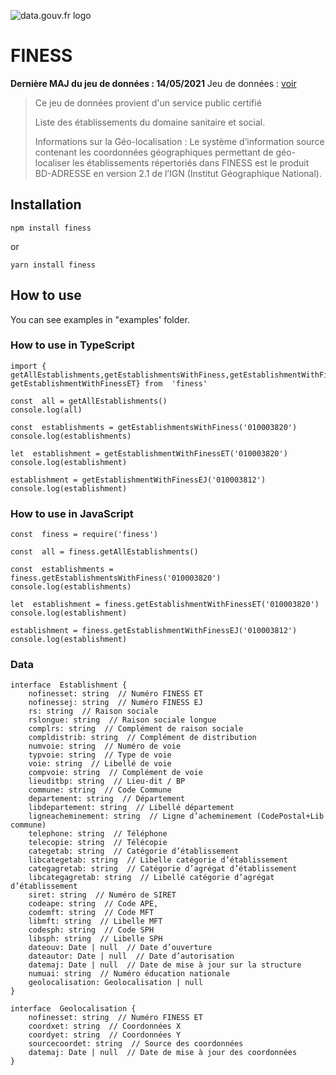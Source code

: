 ![data.gouv.fr logo](https://static.data.gouv.fr/_themes/gouvfr/img/logo-header.svg)

# FINESS

**Dernière MAJ du jeu de données : 14/05/2021**
Jeu de données : [voir](https://www.data.gouv.fr/fr/datasets/finess-extraction-du-fichier-des-etablissements/#_)

> Ce jeu de données provient d'un service public certifié
> 
> Liste des établissements du domaine sanitaire et social.
> 
> Informations sur la Géo-localisation : Le système d’information source
> contenant les coordonnées géographiques permettant de géo-localiser
> les établissements   répertoriés dans FINESS est le produit BD-ADRESSE
> en version 2.1 de l’IGN (Institut Géographique National).

##  Installation

    npm install finess

or

    yarn install finess

##  How to use

You can see examples in "examples' folder.

###  How to use in TypeScript

    import { getAllEstablishments,getEstablishmentsWithFiness,getEstablishmentWithFinessEJ,
    getEstablishmentWithFinessET} from  'finess'
    
	const  all = getAllEstablishments()
	console.log(all)

    const  establishments = getEstablishmentsWithFiness('010003820')
    console.log(establishments)
    
    let  establishment = getEstablishmentWithFinessET('010003820')
    console.log(establishment)
    
    establishment = getEstablishmentWithFinessEJ('010003812')
    console.log(establishment)


###  How to use in JavaScript

    const  finess = require('finess')
    
    const  all = finess.getAllEstablishments()
    
    const  establishments = finess.getEstablishmentsWithFiness('010003820')
    console.log(establishments)
    
    let  establishment = finess.getEstablishmentWithFinessET('010003820')
    console.log(establishment)
    
    establishment = finess.getEstablishmentWithFinessEJ('010003812')
    console.log(establishment)

### Data


    interface  Establishment {
	    nofinesset: string  // Numéro FINESS ET
	    nofinessej: string  // Numéro FINESS EJ
	    rs: string  // Raison sociale
	    rslongue: string  // Raison sociale longue
	    complrs: string  // Complément de raison sociale
	    compldistrib: string  // Complément de distribution
	    numvoie: string  // Numéro de voie
	    typvoie: string  // Type de voie
	    voie: string  // Libellé de voie
	    compvoie: string  // Complément de voie
	    lieuditbp: string  // Lieu-dit / BP
	    commune: string  // Code Commune
	    departement: string  // Département
	    libdepartement: string  // Libellé département
	    ligneacheminement: string  // Ligne d’acheminement (CodePostal+Lib commune)
	    telephone: string  // Téléphone
	    telecopie: string  // Télécopie
	    categetab: string  // Catégorie d’établissement
	    libcategetab: string  // Libelle catégorie d’établissement
	    categagretab: string  // Catégorie d’agrégat d’établissement
	    libcategagretab: string  // Libellé catégorie d’agrégat d’établissement
	    siret: string  // Numéro de SIRET
	    codeape: string  // Code APE,
	    codemft: string  // Code MFT
	    libmft: string  // Libelle MFT
	    codesph: string  // Code SPH
	    libsph: string  // Libelle SPH
	    dateouv: Date | null  // Date d’ouverture
		dateautor: Date | null  // Date d’autorisation
	    datemaj: Date | null  // Date de mise à jour sur la structure
	    numuai: string  // Numéro éducation nationale
	    geolocalisation: Geolocalisation | null
    }
    
    interface  Geolocalisation {
	    nofinesset: string  // Numéro FINESS ET
	    coordxet: string  // Coordonnées X
	    coordyet: string  // Coordonnées Y
	    sourcecoordet: string  // Source des coordonnées
	    datemaj: Date | null  // Date de mise à jour des coordonnées
    }
